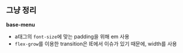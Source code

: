 ## 그냥 정리

**base-menu**
- a태그의 `font-size`에 맞는 padding을 위해 em 사용
- `flex-grow`를 이용한 transition은 IE에서 이슈가 있기 때문에, width를 사용
